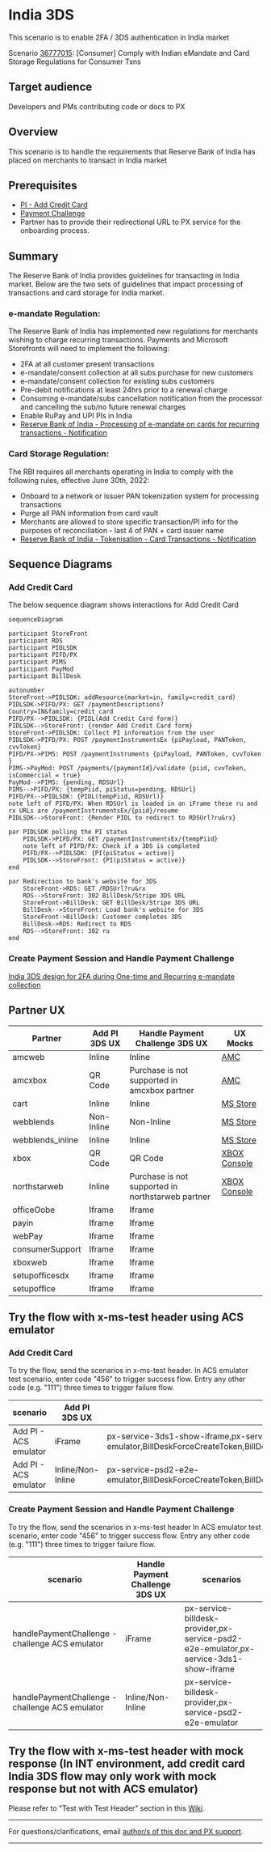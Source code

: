 # India 3DS
This scenario is to enable  2FA / 3DS authentication in India market

Scenario [36777015](https://microsoft.visualstudio.com/OSGS/_workitems/edit/36777015): [Consumer] Comply with Indian eMandate and Card Storage Regulations for Consumer Txns

## Target audience
Developers and PMs contributing code or docs to PX

## Overview
This scenario is to handle the requirements that Reserve Bank of India has placed on merchants to transact in India market

## Prerequisites
- [PI - Add Credit Card](PI-add-credit-card.md)
- [Payment Challenge](payment-challenge.md)
- Partner has to provide their redirectional URL to PX service for the onboarding process.

## Summary
The Reserve Bank of India provides guidelines for transacting in India market.  Below are the two sets of guidelines that impact processing of transactions and card storage for India market.

### e-mandate Regulation:
The Reserve Bank  of India has implemented new regulations for merchants wishing to charge recurring transactions. Payments and Microsoft Storefronts will need to implement the following:
- 2FA at all customer present transactions
- e-mandate/consent collection at all subs purchase for new customers
- e-mandate/consent collection for existing subs customers
- Pre-debit notifications at least 24hrs prior to a renewal charge
- Consuming e-mandate/subs cancellation notification from the processor and cancelling the sub/no future renewal charges
- Enable RuPay and UPI PIs in India
- [Reserve Bank of India - Processing of e-mandate on cards for recurring transactions - Notification](https://www.rbi.org.in/Scripts/NotificationUser.aspx?Id=11668&Mode=0)
### Card Storage Regulation:
The RBI requires all merchants operating in India to comply with the following rules, effective June 30th, 2022:
- Onboard to a network or issuer PAN tokenization system for processing transactions
- Purge all PAN information from card vault
- Merchants are allowed to store specific transaction/PI info for the purposes of reconciliation - last 4 of PAN + card issuer name
- [Reserve Bank of India - Tokenisation - Card Transactions - Notification](https://www.rbi.org.in/Scripts/NotificationUser.aspx?Id=12159&Mode=0)

## Sequence Diagrams
### Add Credit Card
The below sequence diagram shows interactions for Add Credit Card

```mermaid
sequenceDiagram

participant StoreFront
participant RDS
participant PIDLSDK
participant PIFD/PX
participant PIMS
participant PayMod
participant BillDesk

autonumber
StoreFront->PIDLSDK: addResource(market=in, family=credit_card)
PIDLSDK->PIFD/PX: GET /paymentDescriptions?Country=IN&family=credit_card
PIFD/PX-->PIDLSDK: {PIDL(Add Credit Card form)}
PIDLSDK-->StoreFront: {render Add Credit Card form}
StoreFront->PIDLSDK: Collect PI information from the user
PIDLSDK->PIFD/PX: POST /paymentInstrumentsEx {piPayload, PANToken, cvvToken}
PIFD/PX->PIMS: POST /paymentInstruments {piPayload, PANToken, cvvToken }
PIMS->PayMod: POST /payments/{paymentId}/validate {piid, cvvToken, isCommercial = true}
PayMod-->PIMS: {pending, RDSUrl}
PIMS-->PIFD/PX: {tempPiid, piStatus=pending, RDSUrl}
PIFD/PX-->PIDLSDK: {PIDL(tempPiid, RDSUrl)}
note left of PIFD/PX: When RDSUrl is loaded in an iFrame these ru and rx URLs are /paymentInstrumentsEx/{piid}/resume
PIDLSDK-->StoreFront: {Render PIDL to redirect to RDSUrl?ru&rx}

par PIDLSDK polling the PI status
    PIDLSDK->PIFD/PX: GET /paymentInstrumentsEx/{tempPiid}
    note left of PIFD/PX: Check if a 3DS is completed
    PIFD/PX-->PIDLSDK: {PI(piStatus = active)}
    PIDLSDK-->StoreFront: {PI(piStatus = active)}
end

par Redirection to bank's website for 3DS
    StoreFront->RDS: GET /RDSUrl?ru&rx
    RDS-->StoreFront: 302 BillDesk/Stripe 3DS URL
    StoreFront->BillDesk: GET BillDesk/Stripe 3DS URL
    BillDesk-->StoreFront: Load bank's website for 3DS
    StoreFront->BillDesk: Customer completes 3DS
    BillDesk->RDS: Redirect to RDS
    RDS-->StoreFront: 302 ru
end
```

### Create Payment Session and Handle Payment Challenge
[India 3DS design for 2FA during One-time and Recurring e-mandate collection](https://microsoftapc.sharepoint.com/:u:/t/IndiaRecurringMandateRegulationPayments/Ebhli3pVxmBGs1HDTGajcQYBt0xpgNsuL9DCQo_WGDdKBw)

## Partner UX

|Partner            |Add PI 3DS UX  |Handle Payment Challenge 3DS UX    |UX Mocks   |
|----               |----           |----                               |----       |
|amcweb             |Inline         |Inline                             |[AMC](https://www.figma.com/file/g7JvdPQvf1ZmM9TbYIWHMZ/AMC-React-Migration?node-id=4287%3A43490)          |
|amcxbox            |QR Code        |Purchase is not supported in amcxbox partner                            |[AMC](https://www.figma.com/file/g7JvdPQvf1ZmM9TbYIWHMZ/AMC-React-Migration?node-id=4287%3A43490)          |
|cart               |Inline         |Inline                             |[MS Store](https://www.figma.com/file/6JlZTM5K5XuWZSrLRO5SK8/MS-Store--India-3DS?node-id=0%3A1)            |
|webblends          |Non-Inline     |Non-Inline                         |[MS Store](https://www.figma.com/file/6JlZTM5K5XuWZSrLRO5SK8/MS-Store--India-3DS?node-id=0%3A1)            |
|webblends_inline   |Inline         |Inline                             |[MS Store](https://www.figma.com/file/6JlZTM5K5XuWZSrLRO5SK8/MS-Store--India-3DS?node-id=0%3A1)            |
|xbox               |QR Code        |QR Code                            |[XBOX Console](https://www.figma.com/file/UkjEKwiZmbkvmD8hxtUuBO/PIDL_Console-Payments-(Master-%40-01b7826)?node-id=3%3A29439)           |
|northstarweb       |Inline         |Purchase is not supported in northstarweb partner      |[XBOX Console](https://www.figma.com/file/UkjEKwiZmbkvmD8hxtUuBO/PIDL_Console-Payments-(Master-%40-01b7826)?node-id=3%3A29439)           |
|officeOobe         |Iframe         |Iframe                             |           |
|payin              |Iframe         |Iframe                             |           |
|webPay             |Iframe         |Iframe                             |           |
|consumerSupport    |Iframe         |Iframe                             |           |
|xboxweb            |Iframe         |Iframe                             |           |
|setupofficesdx     |Iframe         |Iframe                             |           |
|setupoffice        |Iframe         |Iframe                             |           |

## Try the flow with x-ms-test header using ACS emulator

### Add Credit Card
To try the flow, send the scenarios in x-ms-test header.
In ACS emulator test scenario, enter code "456" to trigger success flow. Entry any other code (e.g. "111") three times to trigger failure flow.

|scenario                |Add PI 3DS UX      |scenarios                                                                                                                                                 |
|----                    |----               |----                                                                                                                                                      |
|Add PI - ACS emulator   |iFrame             |px-service-3ds1-show-iframe,px-service-psd2-e2e-emulator,BillDeskForceCreateToken,BillDeskUseTestEncryption,BillDeskTokenization,GenericPaymentsTestStore |
|Add PI - ACS emulator   |Inline/Non-Inline  |px-service-psd2-e2e-emulator,BillDeskForceCreateToken,BillDeskUseTestEncryption,BillDeskTokenization,GenericPaymentsTestStore                             |

### Create Payment Session and Handle Payment Challenge
To try the flow, send the scenarios in x-ms-test header
In ACS emulator test scenario, enter code "456" to trigger success flow. Entry any other code (e.g. "111") three times to trigger failure flow.

|scenario                                           |Handle Payment Challenge 3DS UX    |scenarios                                                                                  |
|----                                               |----                               |----                                                                                       |
|handlePaymentChallenge - challenge ACS emulator    |iFrame                             |px-service-billdesk-provider,px-service-psd2-e2e-emulator,px-service-3ds1-show-iframe      |
|handlePaymentChallenge - challenge ACS emulator    |Inline/Non-Inline                  |px-service-billdesk-provider,px-service-psd2-e2e-emulator                                  |

## Try the flow with x-ms-test header with mock response (In INT environment, add credit card India 3DS flow may only work with mock response but not with ACS emulator)
Please refer to "Test with Test Header" section in this [Wiki](https://teams.microsoft.com/l/channel/19%3Aae8ed901432c44aaae8b4046620e2b8a%40thread.skype/tab%3A%3Ae7a14d58-5833-4a4f-a5f7-6684c4dc79b0?groupId=882f553f-fd38-4ce1-90bd-7d5e0e8db317&tenantId=72f988bf-86f1-41af-91ab-2d7cd011db47&allowXTenantAccess=false).

---
For questions/clarifications, email [author/s of this doc and PX support](mailto:KowshikP@microsoft.com?cc=PXSupport@microsoft.com&subject=Docs/scenarios/india-3ds.md).

---